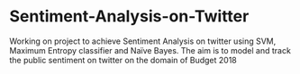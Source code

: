 # Sentiment-Analysis-on-Twitter
Working on project to achieve Sentiment Analysis on twitter using SVM, Maximum Entropy classifier and Naïve Bayes. The aim is to model and track the public sentiment on twitter on the domain of Budget 2018
